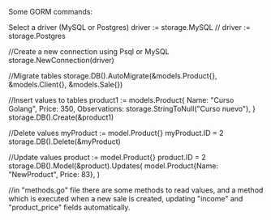Some GORM commands:

Select a driver (MySQL or Postgres)
driver := storage.MySQL // driver := storage.Postgres

//Create a new connection using Psql or MySQL
storage.NewConnection(driver)


//Migrate tables
storage.DB().AutoMigrate(&models.Product{}, &models.Client{}, &models.Sale{})


//Insert values to tables
product1 := models.Product{
		Name:         "Curso Golang",
		Price:        350,
		Observations: storage.StringToNull("Curso nuevo"),
	}
storage.DB().Create(&product1)


//Delete values
myProduct := model.Product{}
   myProduct.ID = 2
   storage.DB().Delete(&myProduct)


//Update values
product := model.Product{}
   product.ID = 2
   storage.DB().Model(&product).Updates(
       model.Product{Name: "NewProduct", Price: 83},
   )


//in "methods.go" file there are some methods to read values, and a method which is executed when a new sale is created, updating "income" and "product_price" fields automatically.